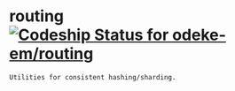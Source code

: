 routing [ ![Codeship Status for odeke-em/routing](https://www.codeship.io/projects/2dabb210-fd81-0131-3861-7ac8d6a30f22/status)](https://www.codeship.io/projects/29438)
=======
    Utilities for consistent hashing/sharding.

